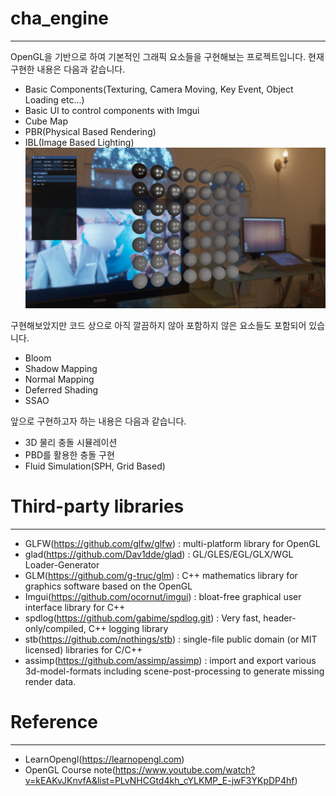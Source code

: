 # cha_engine
------------
OpenGL을 기반으로 하여 기본적인 그래픽 요소들을 구현해보는 프로젝트입니다. 현재 구현한 내용은 다음과 같습니다.

+ Basic Components(Texturing, Camera Moving, Key Event, Object Loading etc...)
+ Basic UI to control components with Imgui
+ Cube Map
+ PBR(Physical Based Rendering)
+ IBL(Image Based Lighting)
  ![캡처](./assets/Readme/pbr_example.png)

구현해보았지만 코드 상으로 아직 깔끔하지 않아 포함하지 않은 요소들도 포함되어 있습니다.

+ Bloom
+ Shadow Mapping
+ Normal Mapping
+ Deferred Shading
+ SSAO

앞으로 구현하고자 하는 내용은 다음과 같습니다.

+ 3D 물리 충돌 시뮬레이션
+ PBD를 활용한 충돌 구현
+ Fluid Simulation(SPH, Grid Based)

# Third-party libraries
-----------
+ GLFW(https://github.com/glfw/glfw) : multi-platform library for OpenGL
+ glad(https://github.com/Dav1dde/glad) : GL/GLES/EGL/GLX/WGL Loader-Generator
+ GLM(https://github.com/g-truc/glm) : C++ mathematics library for graphics software based on the OpenGL
+ Imgui(https://github.com/ocornut/imgui) : bloat-free graphical user interface library for C++
+ spdlog(https://github.com/gabime/spdlog.git) : Very fast, header-only/compiled, C++ logging library
+ stb(https://github.com/nothings/stb) : single-file public domain (or MIT licensed) libraries for C/C++
+ assimp(https://github.com/assimp/assimp) : import and export various 3d-model-formats including scene-post-processing to generate missing render data.

# Reference
------------
 + LearnOpengl(https://learnopengl.com)
 + OpenGL Course note(https://www.youtube.com/watch?v=kEAKvJKnvfA&list=PLvNHCGtd4kh_cYLKMP_E-jwF3YKpDP4hf)